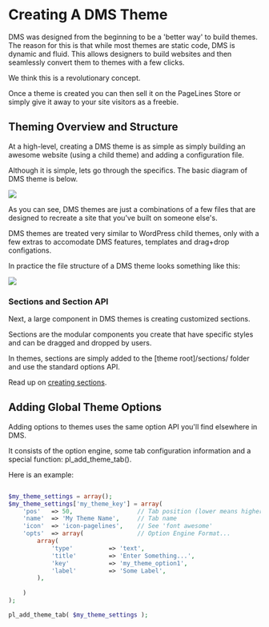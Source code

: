# Creating A DMS Theme #

DMS was designed from the beginning to be a 'better way' to build themes. The reason for this is that while most themes are static code, DMS is dynamic and fluid. This allows designers to build websites and then seamlessly convert them to themes with a few clicks. 

We think this is a revolutionary concept.

Once a theme is created you can then sell it on the PageLines Store or simply give it away to your site visitors as a freebie. 

## Theming Overview and Structure ##

At a high-level, creating a DMS theme is as simple as simply building an awesome website (using a child theme) and adding a configuration file. 

Although it is simple, lets go through the specifics. The basic diagram of DMS theme is below. 
 
<img src="http://docs.pagelines.com/img/theming-overview-graphic.jpg" />

As you can see, DMS themes are just a combinations of a few files that are designed to recreate a site that you've built on someone else's. 

DMS themes are treated very similar to WordPress child themes, only with a few extras to accomodate DMS features, templates and drag+drop configations. 

In practice the file structure of a DMS theme looks something like this: 

<img src="http://docs.pagelines.com/img/theming-file-structure.jpg" />

### Sections and Section API ###

Next, a large component in DMS themes is creating customized sections. 

Sections are the modular components you create that have specific styles and can be dragged and dropped by users. 

In themes, sections are simply added to the [theme root]/sections/ folder and use the standard options API. 

Read up on <a href="/developer/section-api">creating sections</a>.

## Adding Global Theme Options ##

Adding options to themes uses the same option API you'll find elsewhere in DMS. 

It consists of the option engine, some tab configuration information and a special function: pl_add_theme_tab().

Here is an example:
```php

$my_theme_settings = array();
$my_theme_settings['my_theme_key'] = array(
	'pos'	=> 50,					// Tab position (lower means higher)
	'name'	=> 'My Theme Name', 	// Tab name
	'icon'	=> 'icon-pagelines', 	// See 'font awesome'
	'opts'	=> array(				// Option Engine Format...
		array(
			'type' 			=> 'text',
			'title' 		=> 'Enter Something...',
			'key'			=> 'my_theme_option1',
			'label' 		=> 'Some Label',
		),
		
	)
); 

pl_add_theme_tab( $my_theme_settings );
	
```